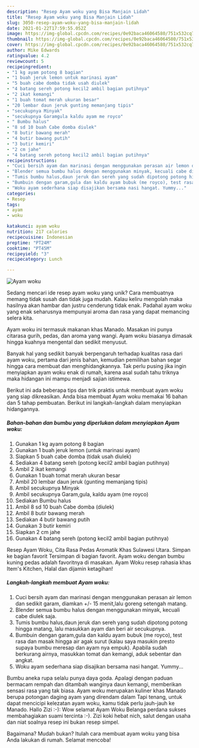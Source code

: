 ```yaml
---
description: "Resep Ayam woku yang Bisa Manjain Lidah"
title: "Resep Ayam woku yang Bisa Manjain Lidah"
slug: 3050-resep-ayam-woku-yang-bisa-manjain-lidah
date: 2021-01-22T17:59:55.052Z
image: https://img-global.cpcdn.com/recipes/0e92baca46064580/751x532cq70/ayam-woku-foto-resep-utama.jpg
thumbnail: https://img-global.cpcdn.com/recipes/0e92baca46064580/751x532cq70/ayam-woku-foto-resep-utama.jpg
cover: https://img-global.cpcdn.com/recipes/0e92baca46064580/751x532cq70/ayam-woku-foto-resep-utama.jpg
author: Mike Edwards
ratingvalue: 4.2
reviewcount: 5
recipeingredient:
- "1 kg ayam potong 8 bagian"
- "1 buah jeruk lemon untuk marinasi ayam"
- "5 buah cabe domba tidak usah diulek"
- "4 batang sereh potong kecil2 ambil bagian putihnya"
- "2 ikat kemangi"
- "1 buah tomat merah ukuran besar"
- "20 lembar daun jeruk gunting memanjang tipis"
- "secukupnya Minyak"
- "secukupnya Garamgula kaldu ayam me royco"
- " Bumbu halus"
- "8 sd 10 buah Cabe domba diulek"
- "8 butir bawang merah"
- "4 butir bawang putih"
- "3 butir kemiri"
- "2 cm jahe"
- "4 batang sereh potong kecil2 ambil bagian putihnya"
recipeinstructions:
- "Cuci bersih ayam dan marinasi dengan menggunakan perasan air lemon dan sedikit garam, diamkan +/- 15 menit,lalu goreng setengah matang."
- "Blender semua bumbu halus dengan menggunakan minyak, kecuali cabe diulek saja."
- "Tumis bumbu halus,daun jeruk dan sereh yang sudah dipotong potong hingga matang, lalu masukkan ayam dan beri air secukupnya."
- "Bumbuin dengan garam,gula dan kaldu ayam bubuk (me royco), test rasa dan masak hingga air agak surut (kalau saya masukin presto supaya bumbu meresap dan ayam nya empuk). Apabila sudah berkurang airnya, masukkan tomat dan kemangi, aduk sebentar dan angkat."
- "Woku ayam sederhana siap disajikan bersama nasi hangat. Yummy..."
categories:
- Resep
tags:
- ayam
- woku

katakunci: ayam woku 
nutrition: 217 calories
recipecuisine: Indonesian
preptime: "PT24M"
cooktime: "PT45M"
recipeyield: "3"
recipecategory: Lunch

---
```



![Ayam woku](https://img-global.cpcdn.com/recipes/0e92baca46064580/751x532cq70/ayam-woku-foto-resep-utama.jpg)

Sedang mencari ide resep ayam woku yang unik? Cara membuatnya memang tidak susah dan tidak juga mudah. Kalau keliru mengolah maka hasilnya akan hambar dan justru cenderung tidak enak. Padahal ayam woku yang enak seharusnya mempunyai aroma dan rasa yang dapat memancing selera kita.

Ayam woku ini termasuk makanan khas Manado. Masakan ini punya citarasa gurih, pedas, dan aroma yang wangi. Ayam woku biasanya dimasak hingga kuahnya mengental dan sedikit menyusut.

Banyak hal yang sedikit banyak berpengaruh terhadap kualitas rasa dari ayam woku, pertama dari jenis bahan, kemudian pemilihan bahan segar hingga cara membuat dan menghidangkannya. Tak perlu pusing jika ingin menyiapkan ayam woku enak di rumah, karena asal sudah tahu triknya maka hidangan ini mampu menjadi sajian istimewa.


Berikut ini ada beberapa tips dan trik praktis untuk membuat ayam woku yang siap dikreasikan. Anda bisa membuat Ayam woku memakai 16 bahan dan 5 tahap pembuatan. Berikut ini langkah-langkah dalam menyiapkan hidangannya.

<!--inarticleads1-->

##### Bahan-bahan dan bumbu yang diperlukan dalam menyiapkan Ayam woku:

1. Gunakan 1 kg ayam potong 8 bagian
1. Gunakan 1 buah jeruk lemon (untuk marinasi ayam)
1. Siapkan 5 buah cabe domba (tidak usah diulek)
1. Sediakan 4 batang sereh (potong kecil2 ambil bagian putihnya)
1. Ambil 2 ikat kemangi
1. Gunakan 1 buah tomat merah ukuran besar
1. Ambil 20 lembar daun jeruk (gunting memanjang tipis)
1. Ambil secukupnya Minyak
1. Ambil secukupnya Garam,gula, kaldu ayam (me royco)
1. Sediakan  Bumbu halus
1. Ambil 8 sd 10 buah Cabe domba (diulek)
1. Ambil 8 butir bawang merah
1. Sediakan 4 butir bawang putih
1. Gunakan 3 butir kemiri
1. Siapkan 2 cm jahe
1. Gunakan 4 batang sereh (potong kecil2 ambil bagian putihnya)


Resep Ayam Woku, Cita Rasa Pedas Aromatik Khas Sulawesi Utara. Simpan ke bagian favorit Tersimpan di bagian favorit. Ayam woku dengan bumbu kuning pedas adalah favoritnya di masakan. Ayam Woku resep rahasia khas Item&#39;s Kitchen, Halal dan dijamin ketagihan! 

<!--inarticleads2-->

##### Langkah-langkah membuat Ayam woku:

1. Cuci bersih ayam dan marinasi dengan menggunakan perasan air lemon dan sedikit garam, diamkan +/- 15 menit,lalu goreng setengah matang.
1. Blender semua bumbu halus dengan menggunakan minyak, kecuali cabe diulek saja.
1. Tumis bumbu halus,daun jeruk dan sereh yang sudah dipotong potong hingga matang, lalu masukkan ayam dan beri air secukupnya.
1. Bumbuin dengan garam,gula dan kaldu ayam bubuk (me royco), test rasa dan masak hingga air agak surut (kalau saya masukin presto supaya bumbu meresap dan ayam nya empuk). Apabila sudah berkurang airnya, masukkan tomat dan kemangi, aduk sebentar dan angkat.
1. Woku ayam sederhana siap disajikan bersama nasi hangat. Yummy...


Bumbu aneka rupa selalu punya daya goda. Apalagi dengan paduan bermacam rempah dan ditambah wanginya daun kemangi, memberikan sensasi rasa yang tak biasa. Ayam woku merupakan kuliner khas Manado berupa potongan daging ayam yang direndam dalam Tapi tenang, untuk dapat mencicipi kelezatan ayam woku, kamu tidak perlu jauh-jauh ke Manado. Hallo Zizi :-): Wow selamat Ayam Woku Belanga perdana sukses membahagiakan suami tercinta :-). Zizi koki hebat nich, salut dengan usaha dan niat soalnya resep ini bukan resep simpel. 

Bagaimana? Mudah bukan? Itulah cara membuat ayam woku yang bisa Anda lakukan di rumah. Selamat mencoba!
